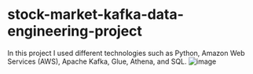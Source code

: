 # stock-market-kafka-data-engineering-project
In this project I used different technologies such as Python, Amazon Web Services (AWS), Apache Kafka, Glue, Athena, and SQL.
![image](https://github.com/vksl-1/stock-market-kafka-data-engineering-project/assets/69074566/1082f5a9-d016-4027-bc6e-aab2d90608cd)
